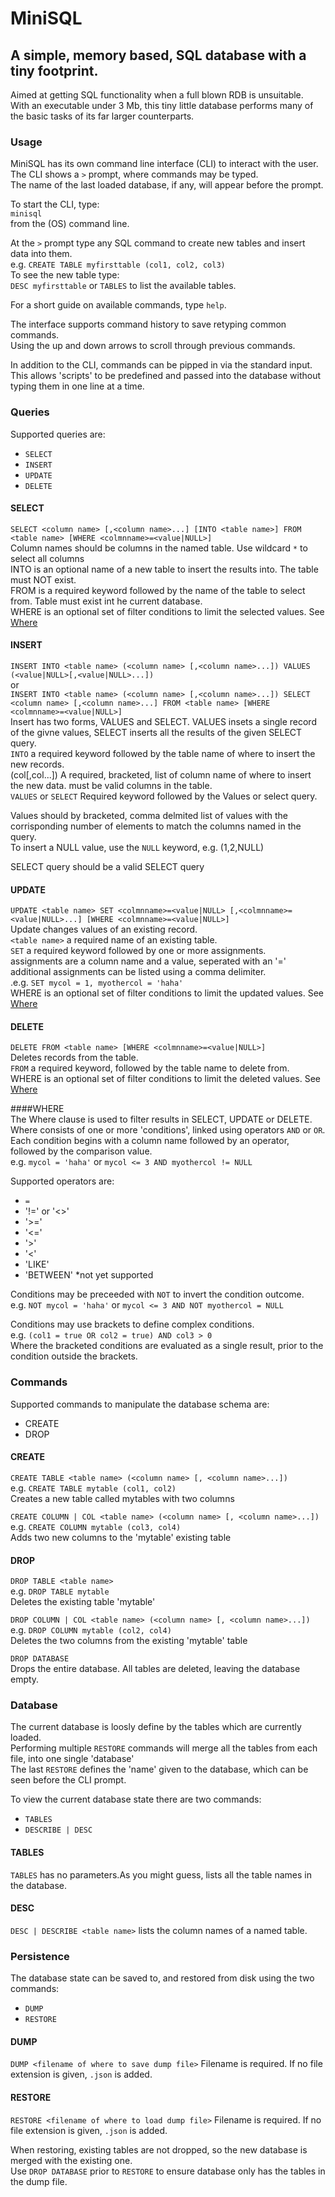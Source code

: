 # MiniSQL
## A simple, memory based, SQL database with a tiny footprint.  

Aimed at getting SQL functionality when a full blown RDB is unsuitable.  
With an executable under 3 Mb, this tiny little database performs many of the basic tasks of its far larger counterparts.  

### Usage  
MiniSQL has its own command line interface (CLI) to interact with the user.  
The CLI shows a `>` prompt, where commands may be typed.  
The name of the last loaded database, if any, will appear before the prompt.  

To start the CLI, type:  
`minisql`  
from the (OS) command line.  

At the `>` prompt type any SQL command to create new tables and insert data into them.  
e.g. `CREATE TABLE myfirsttable (col1, col2, col3)`  
To see the new table type:  
`DESC myfirsttable` or `TABLES` to list the available tables.   

For a short guide on available commands, type `help`.  

The interface supports command history to save retyping common commands.  
Using the up and down arrows to scroll through previous commands.  
  
In addition to the CLI, commands can be pipped in via the standard input.  
This allows 'scripts' to be predefined and passed into the database without typing them in one line at a time.  


### Queries  
Supported queries are:  
* `SELECT`
* `INSERT`
* `UPDATE`
* `DELETE`  
  
#### SELECT  
`SELECT <column name> [,<column name>...] [INTO <table name>] FROM <table name> [WHERE <colmnname>=<value|NULL>]`  
Column names should be columns in the named table.  Use wildcard `*` to select all columns  
INTO is an optional name of a new table to insert the results into.  The table must NOT exist.  
FROM is a required keyword followed by the name of the table to select from.  Table must exist int he current database.  
WHERE is an optional set of filter conditions to limit the selected values.  See [Where](#WHERE)

#### INSERT
`INSERT INTO <table name> (<column name> [,<column name>...]) VALUES (<value|NULL>[,<value|NULL>...])`  
or  
`INSERT INTO <table name> (<column name> [,<column name>...]) SELECT <column name> [,<column name>...] FROM <table name> [WHERE <colmnname>=<value|NULL>]`  
Insert has two forms, VALUES and SELECT.  VALUES insets a single record of the givne values, SELECT inserts all the results of the given SELECT query.  
`INTO`  a required keyword followed by the table name of where to insert the new records.  
(col[,col...]) A required, bracketed, list of column name of where to insert the new data.  must be valid columns in the table.  
`VALUES` or `SELECT`  Required keyword followed by the Values or select query.  

Values should by bracketed, comma delmited list of values with the corrisponding number of elements to match the columns named in the query.  
To insert a NULL value, use the `NULL` keyword, e.g. (1,2,NULL)  
  
SELECT query should be a valid SELECT query  


#### UPDATE
`UPDATE <table name> SET <colmnname>=<value|NULL> [,<colmnname>=<value|NULL>...] [WHERE <colmnname>=<value|NULL>]`  
Update changes values of an existing record.  
`<table name>` a required name of an existing table.  
`SET` a required keyword followed by one or more assignments.  
assignments are a column name and a value, seperated with an '='  
additional assignments can be listed using a comma delimiter.  
.e.g.  `SET mycol = 1, myothercol = 'haha'`  
WHERE is an optional set of filter conditions to limit the updated values.  See [Where](#WHERE)


#### DELETE
`DELETE FROM <table name> [WHERE <colmnname>=<value|NULL>]`  
Deletes records from the table.  
`FROM` a required keyword, followed by the table name to delete from.  
WHERE is an optional set of filter conditions to limit the deleted values.  See [Where](#WHERE)


####WHERE  
The Where clause is used to filter results in SELECT, UPDATE or DELETE.  
Where consists of one or more 'conditions', linked using operators `AND` or `OR`.  
Each condition begins with a column name followed by an operator, followed by the comparison value.  
e.g. `mycol = 'haha'` or `mycol <= 3 AND myothercol != NULL`  
  
Supported operators are:  
* `=`
* '!=' or '<>'
* '>='
* '<='
* '>'
* '<'
* 'LIKE'
* 'BETWEEN' *not yet supported  
  
Conditions may be preceeded with `NOT` to invert the condition outcome.  
e.g. `NOT mycol = 'haha'` or `mycol <= 3 AND NOT myothercol = NULL`  
  
Conditions may use brackets to define complex conditions.  
e.g. `(col1 = true OR col2 = true) AND col3 > 0`  
Where the bracketed conditions are evaluated as a single result, prior to the condition outside the brackets.  

### Commands
Supported commands to manipulate the database schema are:  
* CREATE
* DROP
  
#### CREATE
`CREATE TABLE <table name> (<column name> [, <column name>...])`  
e.g. `CREATE TABLE mytable (col1, col2)`  
Creates a new table called mytables with two columns

`CREATE COLUMN | COL <table name> (<column name> [, <column name>...])`  
e.g. `CREATE COLUMN mytable (col3, col4)`  
Adds two new columns to the 'mytable' existing table

#### DROP
`DROP TABLE <table name>`  
e.g. `DROP TABLE mytable`  
Deletes the existing table 'mytable'

`DROP COLUMN | COL <table name> (<column name> [, <column name>...])`  
e.g. `DROP COLUMN mytable (col2, col4)`  
Deletes the two columns from the existing 'mytable' table  
  
`DROP DATABASE`  
Drops the entire database.  All tables are deleted, leaving the database empty.
  

### Database
The current database is loosly define by the tables which are currently loaded.  
Performing multiple `RESTORE` commands will merge all the tables from each file, into one single 'database'  
The last `RESTORE` defines the 'name' given to the database, which can be seen before the CLI prompt.  
  
To view the current database state there are two commands:  
* `TABLES`
* `DESCRIBE | DESC`  
#### TABLES
`TABLES` has no parameters.As you might guess, lists all the table names in the database.  

#### DESC
`DESC | DESCRIBE <table name>` lists the column names of a named table.  

### Persistence
The database state can be saved to, and restored from disk using the two commands:  
* `DUMP`
* `RESTORE`  

#### DUMP
`DUMP <filename of where to save dump file>`
Filename is required. If no file extension is given, `.json` is added.  
  

#### RESTORE
`RESTORE <filename of where to load dump file>`
Filename is required. If no file extension is given, `.json` is added.  

When restoring, existing tables are not dropped, so the new database is merged with the existing one.  
Use `DROP DATABASE` prior to `RESTORE` to ensure database only has the tables in the dump file.  
